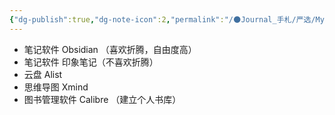 ```yaml
---
{"dg-publish":true,"dg-note-icon":2,"permalink":"/🌑Journal_手札/严选/My_Soft/","dgPassFrontmatter":true,"noteIcon":2,"created":"2024-08-26T08:05:36.997+08:00","updated":"2024-09-17T15:38:21.867+08:00"}
---
```


- 笔记软件 Obsidian （喜欢折腾，自由度高）
- 笔记软件 印象笔记（不喜欢折腾）
- 云盘 Alist
- 思维导图 Xmind
- 图书管理软件 Calibre （建立个人书库）